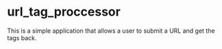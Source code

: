 # url_tag_proccessor
This is a simple application that allows a user to submit a URL and get the tags back.

